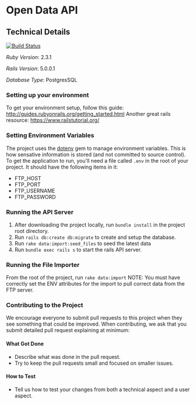 # Open Data API

## Technical Details
[![Build Status](https://travis-ci.org/hacknakron/open-data-api.svg?branch=master)](https://travis-ci.org/hacknakron/open-data-api)

*Ruby Version*: 2.3.1

*Rails Version*: 5.0.0.1

*Database Type*: PostgresSQL

### Setting up your environment
To get your environment setup, follow this guide: http://guides.rubyonrails.org/getting_started.html
Another great rails resource: https://www.railstutorial.org/

### Setting Environment Variables
The project uses the [dotenv](https://github.com/bkeepers/dotenv) gem to manage environment variables. This is how sensative information is stored (and not committed to source control). To get the application to run, you'll need a file called `.env` in the root of your project. It should have the following items in it:
- FTP_HOST
- FTP_PORT
- FTP_USERNAME
- FTP_PASSWORD

### Running the API Server
1. After downloading the project locally, run `bundle install` in the project root directory.
2. Run `rails db:create db:migrate` to create and setup the database.
3. Run `rake data:import:seed_files` to seed the latest data
4. Run `bundle exec rails s` to start the rails API server.

### Running the File Importer
From the root of the project, run `rake data:import`
NOTE: You must have correctly set the ENV attributes for the import to pull correct data from the FTP server.

### Contributing to the Project
We encourage everyone to submit pull requests to this project when they see something that could be improved. When contributing, we ask that you submit detailed pull request explaining at minimum:

#### What Got Done
- Describe what was done in the pull request.
- Try to keep the pull requests small and focused on smaller issues.

#### How to Test
- Tell us how to test your changes from both a technical aspect and a user aspect.

